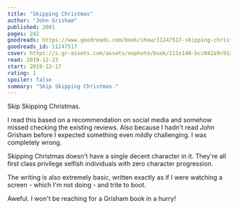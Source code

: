 ```yaml
---
title: "Skipping Christmas"
author: "John Grisham"
published: 2001
pages: 242
goodreads: https://www.goodreads.com/book/show/11247517-skipping-christmas
goodreads_id: 11247517
cover: https://s.gr-assets.com/assets/nophoto/book/111x148-bcc042a9c91a29c1d680899eff700a03.png
read: 2019-12-23
start: 2019-12-17
rating: 1
spoiler: false
summary: "Skip Skipping Christmas."
---
```


Skip Skipping Christmas.  
  
I read this based on a recommendation on social media and somehow missed checking the existing reviews. Also because I hadn't read John Grisham before I expected something even mildly challenging. I was completely wrong.  
  
Skipping Christmas doesn't have a single decent character in it. They're all first class privilege selfish individuals with zero character progression.  
  
The writing is also extremely basic, written exactly as if I were watching a screen - which I'm not doing - and trite to boot.  
  
Aweful. I won't be reaching for a Grisham book in a hurry!
